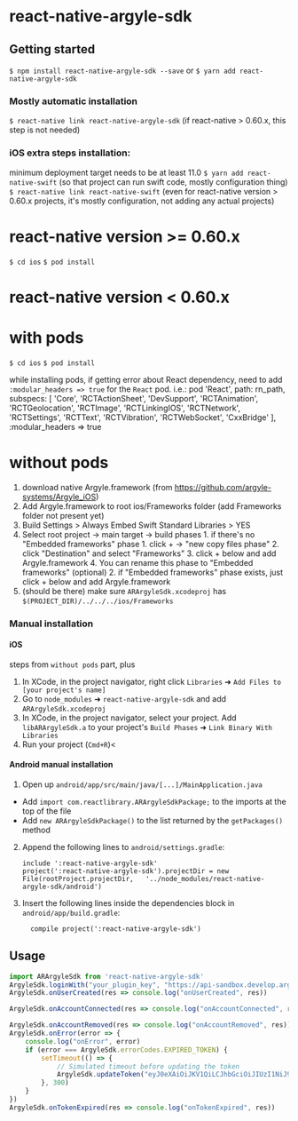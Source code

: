 # react-native-argyle-sdk

## Getting started

`$ npm install react-native-argyle-sdk --save` or `$ yarn add react-native-argyle-sdk`

### Mostly automatic installation

`$ react-native link react-native-argyle-sdk` (if react-native > 0.60.x, this step is not needed)

### iOS extra steps installation:

minimum deployment target needs to be at least 11.0
`$ yarn add react-native-swift` (so that project can run swift code, mostly configuration thing)
`$ react-native link react-native-swift` (even for react-native version > 0.60.x projects, it's mostly configuration, not adding any actual projects)

# react-native version >= 0.60.x
`$ cd ios`
`$ pod install`

# react-native version < 0.60.x
# with pods
`$ cd ios`
`$ pod install`

while installing pods, if getting error about React dependency, need to add `:modular_headers => true` for the `React` pod. i.e.:
pod 'React', path: rn_path, subspecs: [
  'Core',
  'RCTActionSheet',
  'DevSupport',
  'RCTAnimation',
  'RCTGeolocation',
  'RCTImage',
  'RCTLinkingIOS',
  'RCTNetwork',
  'RCTSettings',
  'RCTText',
  'RCTVibration',
  'RCTWebSocket',
  'CxxBridge'
  ], :modular_headers => true

# without pods
1. download native Argyle.framework (from https://github.com/argyle-systems/Argyle_iOS)
2. Add Argyle.framework to root ios/Frameworks folder (add Frameworks folder not present yet)
3. Build Settings > Always Embed Swift Standard Libraries > YES
4. Select root project -> main target -> build phases
        1. if there's no "Embedded frameworks" phase
            1. click + -> "new copy files phase"
            2. click "Destination" and select "Frameworks"
            3. click + below and add Argyle.framework
            4. You can rename this phase to "Embedded frameworks" (optional)
        2. if "Embedded frameworks" phase exists, just click + below and add Argyle.framework
5. (should be there) make sure `ARArgyleSdk.xcodeproj` has `$(PROJECT_DIR)/../../../ios/Frameworks`

### Manual installation

#### iOS

steps from `without pods` part, plus

1. In XCode, in the project navigator, right click `Libraries` ➜ `Add Files to [your project's name]`
2. Go to `node_modules` ➜ `react-native-argyle-sdk` and add `ARArgyleSdk.xcodeproj`
3. In XCode, in the project navigator, select your project. Add `libARArgyleSdk.a` to your project's `Build Phases` ➜ `Link Binary With Libraries`
4. Run your project (`Cmd+R`)<

#### Android manual installation

1. Open up `android/app/src/main/java/[...]/MainApplication.java`
  - Add `import com.reactlibrary.ARArgyleSdkPackage;` to the imports at the top of the file
  - Add `new ARArgyleSdkPackage()` to the list returned by the `getPackages()` method
2. Append the following lines to `android/settings.gradle`:
  	```
  	include ':react-native-argyle-sdk'
  	project(':react-native-argyle-sdk').projectDir = new File(rootProject.projectDir, 	'../node_modules/react-native-argyle-sdk/android')
  	```
3. Insert the following lines inside the dependencies block in `android/app/build.gradle`:
  	```
      compile project(':react-native-argyle-sdk')
  	```


## Usage
```javascript
import ARArgyleSdk from 'react-native-argyle-sdk'
ArgyleSdk.loginWith("your_plugin_key", "https://api-sandbox.develop.argyle.io", "")
ArgyleSdk.onUserCreated(res => console.log("onUserCreated", res))

ArgyleSdk.onAccountConnected(res => console.log("onAccountConnected", res))

ArgyleSdk.onAccountRemoved(res => console.log("onAccountRemoved", res))
ArgyleSdk.onError(error => {
    console.log("onError", error)
    if (error === ArgyleSdk.errorCodes.EXPIRED_TOKEN) {
        setTimeout(() => {
            // Simulated timeout before updating the token
            ArgyleSdk.updateToken("eyJ0eXAiOiJKV1QiLCJhbGciOiJIUzI1NiJ9.eyJ0b2tlbl90eXBlIjoiYWNjZXNzIiwiZXhwIjoxNTk4MTA5OTE2LCJqdGkiOiJkZDI5ZDJjYWUxMjQ0OTlhYjY1NzlhOWEwMmQzZTMzNSIsInVzZXJfaWQiOiJlNjQwMzE5Zi1mYWJjLTRjMWYtYjIyMS0yZGFmNWFkMWY0NjEiLCJjbGllbnRfaWQiOiI0ODA3MTZkYy05ZDc3LTQ0OTEtYjVhNC0xODc5MzkxYjhmNjUiLCJpc19kZXZfb25seSI6dHJ1ZX0.BxE92-Iu67KM0CF9OihsCJjnxdagzCixZVvMmy8KWvQ")
        }, 300)
    }
})
ArgyleSdk.onTokenExpired(res => console.log("onTokenExpired", res))
```
